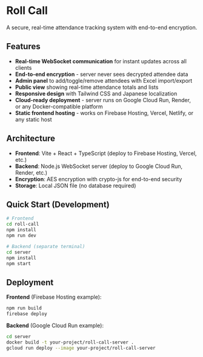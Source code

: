 # Roll Call

A secure, real-time attendance tracking system with end-to-end encryption.

## Features

- **Real-time WebSocket communication** for instant updates across all clients
- **End-to-end encryption** - server never sees decrypted attendee data
- **Admin panel** to add/toggle/remove attendees with Excel import/export
- **Public view** showing real-time attendance totals and lists
- **Responsive design** with Tailwind CSS and Japanese localization
- **Cloud-ready deployment** - server runs on Google Cloud Run, Render, or any Docker-compatible platform
- **Static frontend hosting** - works on Firebase Hosting, Vercel, Netlify, or any static host

## Architecture

- **Frontend**: Vite + React + TypeScript (deploy to Firebase Hosting, Vercel, etc.)
- **Backend**: Node.js WebSocket server (deploy to Google Cloud Run, Render, etc.)
- **Encryption**: AES encryption with crypto-js for end-to-end security
- **Storage**: Local JSON file (no database required)

## Quick Start (Development)

```bash
# Frontend
cd roll-call
npm install
npm run dev

# Backend (separate terminal)
cd server
npm install
npm start
```

## Deployment

**Frontend** (Firebase Hosting example):
```bash
npm run build
firebase deploy
```

**Backend** (Google Cloud Run example):
```bash
cd server
docker build -t your-project/roll-call-server .
gcloud run deploy --image your-project/roll-call-server
```
